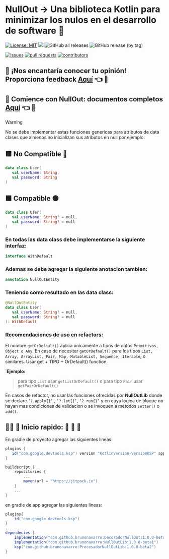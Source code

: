# NullOut -> Una biblioteca Kotlin para minimizar los nulos en el desarrollo de software :pushpin:

[![License: MIT](https://img.shields.io/badge/License-MIT-yellow.svg)](https://opensource.org/licenses/MIT)
[![](https://jitpack.io/v/brunonavarro/NullOutLib.svg)](https://jitpack.io/#brunonavarro/NullOutLib)
![GitHub all releases](https://img.shields.io/github/downloads/brunonavarro/NullOutLib/total)
![GitHub release (by tag)](https://img.shields.io/github/downloads/brunonavarro/NullOutLib/1.0.0-beta1/total)


[![issues](https://img.shields.io/github/issues/brunonavarro/NullOutLib?style=for-the-badge)](https://github.com/brunonavarro/NullOutLib/issues)
[![pull requests](https://img.shields.io/github/issues-pr/brunonavarro/NullOutLib?style=for-the-badge)](https://github.com/brunonavarro/NullOutLib/pulls)
[![contributors](https://img.shields.io/github/contributors/brunonavarro/NullOutLib?style=for-the-badge)](https://github.com/brunonavarro/NullOutLib/graphs/contributors)

## :loudspeaker: **¡Nos encantaría conocer tu opinión! Proporciona feedback [Aquí](https://github.com/brunonavarro/NullOutLib/issues/new?assignees=brunonavarro&labels=feedback&projects=&template=feedback-libreria-NullOutLib.md&title=%5BFEEDBACK%5D)** :point_left: :loudspeaker:


## :blue_book: **Comience con NullOut: documentos completos [Aquí](https://brunonavarro.github.io/NullOutLib/docs/)** :point_left: :blue_book:

> [!warning]
> No se debe implementar estas funciones genericas para atributos de data clases que almenos no inicializan sus atributos en null por ejemplo:
> 
> ## 🟥 No Compatible 🔴
> ```kotlin
> data class User(
>    val userName: String,
>    val password: String
> )
> ```
> ## 🟩 Compatible 🟢
> ```kotlin
> data class User(
>    val userName: String? = null,
>    val password: String? = null
> )
> ```
> ### En todas las data class debe implementarse la siguiente interfaz:
> ```kotlin
> interface WithDefault
> ```
> ### Ademas se debe agregar la siguiente anotacion tambien:
> ```kotlin
> annotation NullOutEntity
> ```
> ### Teniendo como resultado en las data class:
> ```kotlin
> @NullOutEntity
> data class User(
>    val userName: String? = null,
>    val password: String? = null
> ): WithDefault
> ```
> ### Recomendaciones de uso en refactors:
> El nombre `getOrDefault()` aplica unicamente a tipos de datos `Primitivos, Object o Any`. En caso de necesitar `getOrDefault()` para los tipos `List, Array, ArrayList, Pair, Map, MutableList, Sequence, Iterable`, o similares. Usar get + TIPO + OrDefault() function.
> 
> ´**Ejemplo:**
>
> >	para tipo `List` usar `getListOrDefault()` o para tipo `Pair` usar `getPairOrDefault()`
>
> En casos de refactor, no usar las funciones ofrecidas por **NullOutLib** donde se declare `‘?.apply{}’` , `‘?.let{}’`, `‘?.run{}’` y en cuya logica de bloque no hayan mas condiciones de validacion o se invoquen a metodos `setter()` o `add()`.

## 👨‍💻 :pill: Inicio rapido: :rocket: :rocket: :rocket:

En gradle de proyecto agregar las siguientes lineas:

```gradle
plugins {
   id("com.google.devtools.ksp") version "KotlinVersion-VersionKSP" apply false
}

buildscript {
    repositories {
        ...
        maven(url = "https://jitpack.io")
    }
    ...
}
```

en gradle de app agregar las siguientes lineas:

```gradle
plugins{
	id("com.google.devtools.ksp")
}
...
dependecies {
	implementation("com.github.brunonavarro:DecoradorNullOut:1.0.0-beta5")
	implementation("com.github.brunonavarro:NullOutLib:1.0.0-beta1")
	ksp("com.github.brunonavarro:ProcesadorNullOutLib:1.0.0-beta2")
}
```







